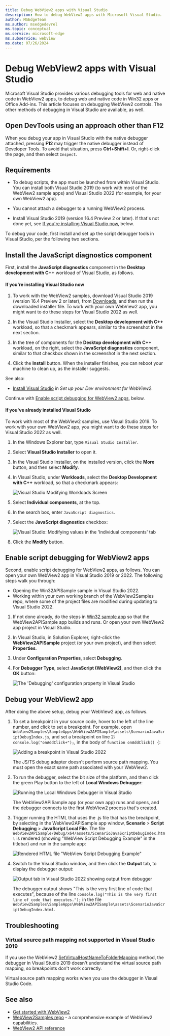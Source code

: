 ```yaml
---
title: Debug WebView2 apps with Visual Studio
description: How to debug WebView2 apps with Microsoft Visual Studio.
author: MSEdgeTeam
ms.author: msedgedevrel
ms.topic: conceptual
ms.service: microsoft-edge
ms.subservice: webview
ms.date: 07/26/2024
---
```

# Debug WebView2 apps with Visual Studio

Microsoft Visual Studio provides various debugging tools for web and native code in WebView2 apps, to debug web and native code in Win32 apps or Office Add-ins.  This article focuses on debugging WebView2 controls.  The other methods of debugging in Visual Studio are available, as well.


<!-- ====================================================================== -->
## Open DevTools using an approach other than F12

When you debug your app in Visual Studio with the native debugger attached, pressing **F12** may trigger the native debugger instead of Developer Tools.  To avoid that situation, press **Ctrl+Shift+I**.  Or, right-click the page, and then select `Inspect`.


<!-- ====================================================================== -->
## Requirements

*  To debug scripts, the app must be launched from within Visual Studio.  You can install both Visual Studio 2019 (to work with most of the WebView2 sample apps) and Visual Studio 2022 (for example, for your own WebView2 app).

*  You cannot attach a debugger to a running WebView2 process.

*  Install Visual Studio 2019 (version 16.4 Preview 2 or later).  If that's not done yet, see [If you're installing Visual Studio now](#if-youre-installing-visual-studio-now), below.


To debug your code, first install and set up the script debugger tools in Visual Studio, per the following two sections.


<!-- ====================================================================== -->
## Install the JavaScript diagnostics component

First, install the **JavaScript diagnostics** component in the **Desktop development with C++** workload of Visual Studio, as follows.


<!-- ------------------------------ -->
#### If you're installing Visual Studio now

1. To work with the WebView2 samples, download Visual Studio 2019 (version 16.4 Preview 2 or later), from [Downloads](https://visualstudio.microsoft.com/downloads/), and then run the downloaded installer file.  To work with your own WebView2 app, you might want to do these steps for Visual Studio 2022 as well.

1. In the Visual Studio Installer, select the **Desktop development with C++** workload, so that a checkmark appears, similar to the screenshot in the next section.

1. In the tree of components for the **Desktop development with C++** workload, on the right, select the **JavaScript diagnostics** component, similar to that checkbox shown in the screenshot in the next section.

1. Click the **Install** button.  When the installer finishes, you can reboot your machine to clean up, as the installer suggests.

See also:
* [Install Visual Studio](./machine-setup.md#install-visual-studio) in _Set up your Dev environment for WebView2_.

Continue with [Enable script debugging for WebView2 apps](#enable-script-debugging-for-webview2-apps), below.


<!-- ------------------------------ -->
#### If you've already installed Visual Studio

To work with most of the WebView2 samples, use Visual Studio 2019.  To work with your own WebView2 app, you might want to do these steps for Visual Studio 2022 as well.

1. In the Windows Explorer bar, type `Visual Studio Installer`.

1. Select **Visual Studio Installer** to open it.

1. In the Visual Studio Installer, on the installed version, click the **More** button, and then select **Modify**.

1. In Visual Studio, under **Workloads**, select the **Desktop Development with C++** workload, so that a checkmark appears:

   ![Visual Studio Modifying Workloads Screen](./debug-visual-studio-images/workloads.png)

1. Select **Individual components**, at the top.

1. In the search box, enter `JavaScript diagnostics`.

1. Select the **JavaScript diagnostics** checkbox:

   ![Visual Studio: Modifying values in the 'Individual components' tab](./debug-visual-studio-images/indiv-comp.png)

1. Click the **Modify** button.


<!-- ====================================================================== -->
## Enable script debugging for WebView2 apps

Second, enable script debugging for WebView2 apps, as follows.  You can open your own WebView2 app in Visual Studio 2019 or 2022.  The following steps walk you through:
* Opening the Win32APISample sample in Visual Studio 2022.
* Working within your own working branch of the WebView2Samples repo, where some of the project files are modified during updating to Visual Studio 2022.

1. If not done already, do the steps in [Win32 sample app](../samples/webview2apissample.md) so that the WebView2APISample app builds and runs.  Or open your own WebView2 app project in Visual Studio.

1. In Visual Studio, in Solution Explorer, right-click the **WebView2APISample** project (or your own project), and then select **Properties**.

1. Under **Configuration Properties**, select **Debugging**.

1. For **Debugger Type**, select **JavaScript (WebView2)**, and then click the **OK** button:

   ![The 'Debugging' configuration property in Visual Studio](./debug-visual-studio-images/enb-js.png)<!-- WebView2APISample -->


<!-- ====================================================================== -->
## Debug your WebView2 app

After doing the above setup, debug your WebView2 app, as follows.

1. To set a breakpoint in your source code, hover to the left of the line number, and click to set a breakpoint.  For example, open `WebView2Samples\SampleApps\WebView2APISample\assets\ScenarioJavaScriptDebugIndex.js`, and set a breakpoint on line 2: `console.log("onAddClick+");`, in the body of `function onAddClick() {`:

   ![Adding a breakpoint in Visual Studio 2022](./debug-visual-studio-images/breakpoint-vs-2022.png)

   The JS/TS debug adapter doesn't perform source path mapping.  You must open the exact same path associated with your WebView2.

1. To run the debugger, select the bit size of the platform, and then click the green Play button to the left of **Local Windows Debugger**:

   ![Running the Local Windows Debugger in Visual Studio](./debug-visual-studio-images/run-local-windows-debugger.png)

   The WebView2APISample app (or your own app) runs and opens, and the debugger connects to the first WebView2 process that's created.

1. Trigger running the HTML that uses the .js file that has the breakpoint, by selecting in the WebView2APISample app window, **Scenario** > **Script Debugging** > **JavaScript Local File**.  The file `WebView2APISample/Debug/x64/assets/ScenarioJavaScriptDebugIndex.html` is rendered (showing "WebView Script Debugging Example" in the titlebar) and run in the sample app:

   ![Rendered HTML file "WebView Script Debugging Example"](./debug-visual-studio-images/webview-script-debugging-example.png)

1. Switch to the Visual Studio window, and then click the **Output** tab, to display the debugger output:

   ![Output tab in Visual Studio 2022 showing output from debugger](./debug-visual-studio-images/output-tab-vs2022.png)

   The debugger output shows "This is the very first line of code that executes", because of the line `console.log("This is the very first line of code that executes.");` in the file `WebView2Samples\SampleApps\WebView2APISample\assets\ScenarioJavaScriptDebugIndex.html`.


<!-- ====================================================================== -->
## Troubleshooting

### Virtual source path mapping not supported in Visual Studio 2019

If you use the WebView2 [SetVirtualHostNameToFolderMapping](/dotnet/api/microsoft.web.webview2.core.corewebview2.setvirtualhostnametofoldermapping) method, the debugger in Visual Studio 2019 doesn't understand the virtual source path mapping, so breakpoints don't work correctly.

Virtual source path mapping works when you use the debugger in <!-- Visual Studio 2022 or? -->Visual Studio Code.


<!-- ====================================================================== -->
## See also

* [Get started with WebView2](../get-started/get-started.md)
* [WebView2Samples repo](https://github.com/MicrosoftEdge/WebView2Samples) - a comprehensive example of WebView2 capabilities.
* [WebView2 API reference](../webview2-api-reference.md)
